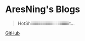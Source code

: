# AresNing's Blogs


> HotShiiiiiiiiiiiiiiiiiiiiiiiiiiiiiiiiiiiit...


[GitHub](https://github.com/AresNing)